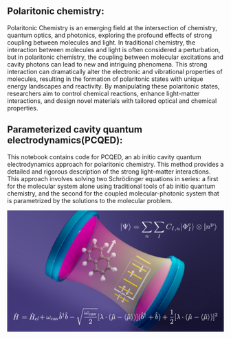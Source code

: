 ## Polaritonic chemistry:
Polaritonic Chemistry is an emerging field at the intersection of chemistry, quantum optics, and photonics, exploring the profound effects of strong coupling between molecules and light. In traditional chemistry, the interaction between molecules and light is often considered a perturbation, but in polaritonic chemistry, the coupling between molecular excitations and cavity photons can lead to new and intriguing phenomena. This strong interaction can dramatically alter the electronic and vibrational properties of molecules, resulting in the formation of polaritonic states with unique energy landscapes and reactivity. By manipulating these polaritonic states, researchers aim to control chemical reactions, enhance light-matter interactions, and design novel materials with tailored optical and chemical properties.


## Parameterized cavity quantum electrodynamics(PCQED):


This notebook contains code for PCQED, an ab initio cavity quantum electrodynamics approach for polaritonic chemistry. This method provides a detailed and rigorous description of the strong light-matter interactions. This approach involves solving two Schrödinger equations in series: a first for the molecular system alone using traditional tools of ab initio quantum chemistry, and the second for the coupled molecular-photonic system that is parametrized by the solutions to the molecular problem.  



![image title ](JCTC.png)


